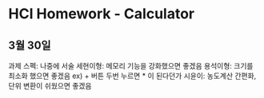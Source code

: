 # HCI Homework - Calculator

## 3월 30일 
과제 스펙: 나중에 서술
세현이형: 메모리 기능을 강화했으면 좋겠음
용석이형: 크기를 최소화 했으면 좋겠음 ex) + 버튼 두번 누르면 * 이 된다던가
시윤이: 농도계산 간편화, 단위 변환이 쉬웠으면 좋겠음

